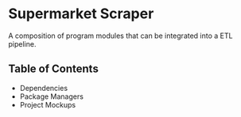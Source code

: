 # Supermarket Scraper
A composition of program modules that can be integrated into a ETL pipeline.
## Table of Contents
- Dependencies
- Package Managers
- Project Mockups
